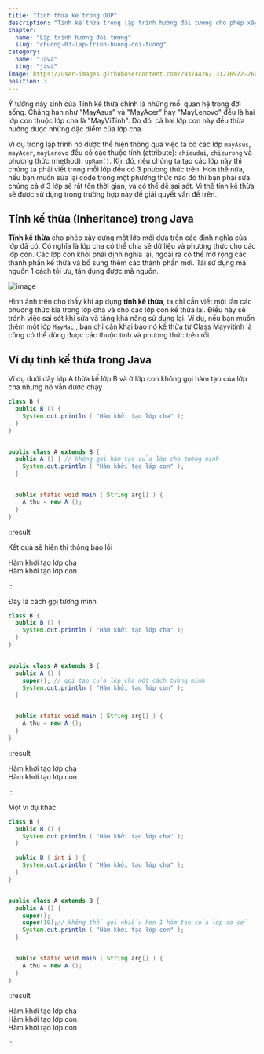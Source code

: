 ```yaml
---
title: "Tính thừa kế trong OOP"
description: "Tính kế thừa trong lập trình hướng đối tượng cho phép xây dựng một lớp mới dựa trên các định nghĩa của lớp đã có"
chapter:
  name: "Lập trình hướng đối tượng"
  slug: "chuong-03-lap-trinh-huong-doi-tuong"
category:
  name: "Java"
  slug: "java"
image: https://user-images.githubusercontent.com/29374426/131276922-2608f214-0690-4eb4-96e3-b7384d4b2df3.png
position: 3
---
```


Ý tưởng nảy sinh của Tính kế thừa chính là những mối quan hệ trong đời sống. Chẳng hạn như "MayAsus" và "MayAcer" hay "MayLenovo" đều là hai lớp con thuộc lớp cha là "MayViTinh". Do đó, cả hai lớp con này đều thừa hưởng được những đặc điểm của lớp cha.

Ví dụ trong lập trình nó được thể hiện thông qua việc ta có các lớp `mayAsus`, `mayAcer`, `mayLenovo` đều có các thuộc tính (attribute): `chieudai`, `chieurong` và phương thức (method): `upRam()`. Khi đó, nếu chúng ta tạo các lớp này thì chúng ta phải viết trong mỗi lớp đều có 3 phương thức trên. Hơn thế nữa, nếu bạn muốn sửa lại code trong một phương thức nào đó thì bạn phải sửa chúng cả ở 3 lớp sẽ rất tốn thời gian, và có thể dễ sai sót. Vì thế tính kế thừa sẽ được sử dụng trong trường hợp này để giải quyết vấn đề trên.

## Tính kế thừa (Inheritance) trong Java

**Tính kế thừa** cho phép xây dựng một lớp mới dựa trên các định nghĩa của lớp đã có. Có nghĩa là lớp cha có thể chia sẽ dữ liệu và phương thức cho các lớp con. Các lớp con khỏi phải định nghĩa lại, ngoài ra có thể mở rộng các thành phần kế thừa và bổ sung thêm các thành phần mới. Tái sử dụng mã nguồn 1 cách tối ưu, tận dụng được mã nguồn.

![image](https://user-images.githubusercontent.com/29374426/131276922-2608f214-0690-4eb4-96e3-b7384d4b2df3.png)

Hình ảnh trên cho thấy khi áp dụng **tính kế thừa**, ta chỉ cần viết một lần các phương thức kia trong lớp cha và cho các lớp con kế thừa lại. Điều này sẽ tránh việc sai sót khi sửa và tăng khả năng sử dụng lại. Ví dụ, nếu bạn muốn thêm một lớp `MayMac` , bạn chỉ cần khai báo nó kế thừa từ Class Mayvitinh là cũng có thể dùng được các thuộc tính và phương thức trên rồi.

## Ví dụ tính kế thừa trong Java

Ví dụ dưới dây lớp A thừa kế lớp B và ở lớp con không gọi hàm tạo của lớp cha nhưng nó vẫn được chạy

```java
class B {
  public B () {
    System.out.println ( "Hàm khởi tạo lớp cha" );
  }
}


public class A extends B {
  public A () { // không gọi hàm tạo của lớp cha tường minh
    System.out.println ( "Hàm khởi tạo lớp con" );
  }


  public static void main ( String arg[] ) {
    A thu = new A ();
  }
}
```

::result

Kết quả sẽ hiển thị thông báo lỗi

Hàm khởi tạo lớp cha<br/>
Hàm khởi tạo lớp con<br/>

::

Đây là cách gọi tường minh

```java
class B {
  public B () {
    System.out.println ( "Hàm khởi tạo lớp cha" );
  }
}


public class A extends B {
  public A () {
    super(); // gọi tạo của lớp cha một cách tường minh
    System.out.println ( "Hàm khởi tạo lớp con" );
  }


  public static void main ( String arg[] ) {
    A thu = new A ();
  }
}
```

::result

Hàm khởi tạo lớp cha<br/>
Hàm khởi tạo lớp con<br/>

::

Một ví dụ khác

```java
class B {
  public B () {
    System.out.println ( "Hàm khởi tạo lớp cha" );
  }

  public B ( int i ) {
    System.out.println ( "Hàm khởi tạo lớp cha" );
  }
}


public class A extends B {
  public A () {
    super();
    super(10);// không thể gọi nhiều hơn 1 hàm tạo của lớp cơ sở
    System.out.println ( "Hàm khởi tạo lớp con" );
  }


  public static void main ( String arg[] ) {
    A thu = new A ();
  }
}
```

::result

Hàm khởi tạo lớp cha<br/>
Hàm khởi tạo lớp con<br/>
Hàm khởi tạo lớp con

::
